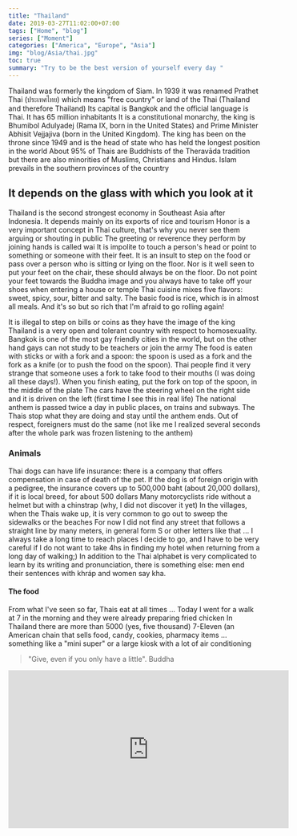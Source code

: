 ```yaml
---
title: "Thailand"
date: 2019-03-27T11:02:00+07:00
tags: ["Home", "blog"]
series: ["Moment"]
categories: ["America", "Europe", "Asia"]
img: "blog/Asia/thai.jpg"
toc: true
summary: "Try to be the best version of yourself every day "
---
```


Thailand was formerly the kingdom of Siam. In 1939 it was renamed Prathet Thai (ประเทศไทย) which means "free country" or land of the Thai (Thailand and therefore Thailand)
Its capital is Bangkok and the official language is Thai. It has 65 million inhabitants
It is a constitutional monarchy, the king is Bhumibol Adulyadej (Rama IX, born in the United States) and Prime Minister Abhisit Vejjajiva (born in the United Kingdom). The king has been on the throne since 1949 and is the head of state who has held the longest position in the world
About 95% of Thais are Buddhists of the Theravāda tradition but there are also minorities of Muslims, Christians and Hindus. Islam prevails in the southern provinces of the country

## It depends on the glass with which you look at it

Thailand is the second strongest economy in Southeast Asia after Indonesia. It depends mainly on its exports of rice and tourism
Honor is a very important concept in Thai culture, that's why you never see them arguing or shouting in public
The greeting or reverence they perform by joining hands is called wai
It is impolite to touch a person's head or point to something or someone with their feet. It is an insult to step on the food or pass over a person who is sitting or lying on the floor. Nor is it well seen to put your feet on the chair, these should always be on the floor. Do not point your feet towards the Buddha image and you always have to take off your shoes when entering a house or temple
Thai cuisine mixes five flavors: sweet, spicy, sour, bitter and salty. The basic food is rice, which is in almost all meals. And it's so but so rich that I'm afraid to go rolling again!



It is illegal to step on bills or coins as they have the image of the king
Thailand is a very open and tolerant country with respect to homosexuality. Bangkok is one of the most gay friendly cities in the world, but on the other hand gays can not study to be teachers or join the army
The food is eaten with sticks or with a fork and a spoon: the spoon is used as a fork and the fork as a knife (or to push the food on the spoon). Thai people find it very strange that someone uses a fork to take food to their mouths (I was doing all these days!). When you finish eating, put the fork on top of the spoon, in the middle of the plate
The cars have the steering wheel on the right side and it is driven on the left (first time I see this in real life)
The national anthem is passed twice a day in public places, on trains and subways. The Thais stop what they are doing and stay until the anthem ends. Out of respect, foreigners must do the same (not like me I realized several seconds after the whole park was frozen listening to the anthem)

### Animals

Thai dogs can have life insurance: there is a company that offers compensation in case of death of the pet. If the dog is of foreign origin with a pedigree, the insurance covers up to 500,000 baht (about 20,000 dollars), if it is local breed, for about 500 dollars
Many motorcyclists ride without a helmet but with a chinstrap (why, I did not discover it yet)
In the villages, when the Thais wake up, it is very common to go out to sweep the sidewalks or the beaches
For now I did not find any street that follows a straight line by many meters, in general form S or other letters like that ... I always take a long time to reach places I decide to go, and I have to be very careful if I do not want to take 4hs in finding my hotel when returning from a long day of walking;)
In addition to the Thai alphabet is very complicated to learn by its writing and pronunciation, there is something else: men end their sentences with khráp and women say kha.

#### The food

From what I've seen so far, Thais eat at all times ... Today I went for a walk at 7 in the morning and they were already preparing fried chicken
In Thailand there are more than 5000 (yes, five thousand) 7-Eleven (an American chain that sells food, candy, cookies, pharmacy items ... something like a "mini super" or a large kiosk with a lot of air conditioning

> "Give, even if you only have a little". Buddha

<iframe width="560" height="315" src="https://www.youtube.com/embed/9wkGt7a7uJA" frameborder="0" allow="accelerometer; autoplay; encrypted-media; gyroscope; picture-in-picture" allowfullscreen></iframe>
